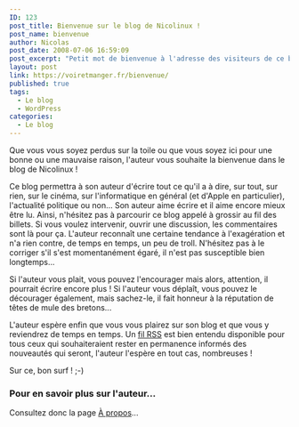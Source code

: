 ```yaml
---
ID: 123
post_title: Bienvenue sur le blog de Nicolinux !
post_name: bienvenue
author: Nicolas
post_date: 2008-07-06 16:59:09
post_excerpt: "Petit mot de bienvenue à l'adresse des visiteurs de ce blog et avertissement de son auteur..."
layout: post
link: https://voiretmanger.fr/bienvenue/
published: true
tags:
  - Le blog
  - WordPress
categories:
  - Le blog
---
```

Que vous vous soyez perdus sur la toile ou que vous soyez ici pour une bonne ou une mauvaise raison, l'auteur vous souhaite la bienvenue dans le blog de Nicolinux !

Ce blog permettra à son auteur d'écrire tout ce qu'il a à dire, sur tout, sur rien, sur le cinéma, sur l'informatique en général (et d'Apple en particulier), l'actualité politique ou non... Son auteur aime écrire et il aime encore mieux être lu. Ainsi, n'hésitez pas à parcourir ce blog appelé à grossir au fil des billets. Si vous voulez intervenir, ouvrir une discussion, les commentaires sont là pour ça. L'auteur reconnaît une certaine tendance à l'exagération et n'a rien contre, de temps en temps, un peu de troll. N'hésitez pas à le corriger s'il s'est momentanément égaré, il n'est pas susceptible bien longtemps...

Si l'auteur vous plait, vous pouvez l'encourager mais alors, attention, il pourrait écrire encore plus ! Si l'auteur vous déplaît, vous pouvez le décourager également, mais sachez-le, il fait honneur à la réputation de têtes de mule des bretons...

L'auteur espère enfin que vous vous plairez sur son blog et que vous y reviendrez de temps en temps. Un <a title="Fil RSS du blog" href="https://voiretmanger.fr/feed/" target="_blank">fil RSS</a> est bien entendu disponible pour tous ceux qui souhaiteraient rester en permanence informés des nouveautés qui seront, l'auteur l'espère en tout cas, nombreuses !

Sur ce, bon surf ! ;-)
<h3>Pour en savoir plus sur l'auteur...</h3>
Consultez donc la page <a title="À propos" href="https://voiretmanger.fr/a-propos">À propos</a>...
